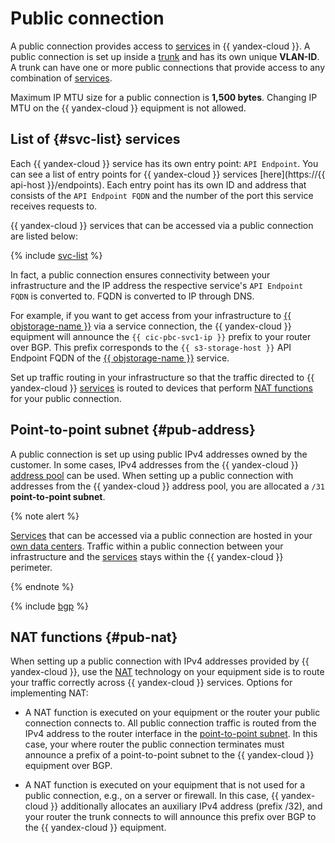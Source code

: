 # Public connection

A public connection provides access to [services](#svc-list) in {{ yandex-cloud }}. A public connection is set up inside a [trunk](./trunk.md) and has its own unique **VLAN-ID**. A trunk can have one or more public connections that provide access to any combination of [services](#svc-list).

Maximum IP MTU size for a public connection is **1,500 bytes**. Changing IP MTU on the {{ yandex-cloud }} equipment is not allowed.


## List of {#svc-list} services

Each {{ yandex-cloud }} service has its own entry point: `API Endpoint`. You can see a list of entry points for {{ yandex-cloud }} services [here](https://{{ api-host }}/endpoints). Each entry point has its own ID and address that consists of the `API Endpoint FQDN` and the number of the port this service receives requests to.

{{ yandex-cloud }} services that can be accessed via a public connection are listed below:

{% include [svc-list](../../_includes/interconnect/svc-list.md) %}

In fact, a public connection ensures connectivity between your infrastructure and the IP address the respective service's `API Endpoint FQDN` is converted to. FQDN is converted to IP through DNS.

For example, if you want to get access from your infrastructure to [{{ objstorage-name }}](../../storage/) via a service connection, the {{ yandex-cloud }} equipment will announce the `{{ cic-pbc-svc1-ip }}` prefix to your router over BGP. This prefix corresponds to the `{{ s3-storage-host }}` API Endpoint FQDN of the [{{ objstorage-name }}](../../storage/) service.

Set up traffic routing in your infrastructure so that the traffic directed to {{ yandex-cloud }} [services](#svc-list) is routed to devices that perform [NAT functions](#pub-nat) for your public connection.


## Point-to-point subnet {#pub-address}

A public connection is set up using public IPv4 addresses owned by the customer. In some cases, IPv4 addresses from the {{ yandex-cloud }} [address pool](../../vpc/concepts/ips.md) can be used. When setting up a public connection with addresses from the {{ yandex-cloud }} address pool, you are allocated a `/31` **point-to-point subnet**.

{% note alert %}

[Services](#svc-list) that can be accessed via a public connection are hosted in your [own data centers](../../overview/concepts/geo-scope.md). Traffic within a public connection between your infrastructure and the [services](#svc-list) stays within the {{ yandex-cloud }} perimeter.

{% endnote %}

{% include [bgp](../../_includes/interconnect/bgp.md) %}


## NAT functions {#pub-nat}

When setting up a public connection with IPv4 addresses provided by {{ yandex-cloud }}, use the [NAT](https://en.wikipedia.org/wiki/Network_address_translation) technology on your equipment side is to route your traffic correctly across {{ yandex-cloud }} services. Options for implementing NAT:

* A NAT function is executed on your equipment or the router your public connection connects to. All public connection traffic is routed from the IPv4 address to the router interface in the [point-to-point subnet](#pub-address). In this case, your where router the public connection terminates must announce a prefix of a point-to-point subnet to the {{ yandex-cloud }} equipment over BGP.

* A NAT function is executed on your equipment that is not used for a public connection, e.g., on a server or firewall. In this case, {{ yandex-cloud }} additionally allocates an auxiliary IPv4 address (prefix /32), and your router the trunk connects to will announce this prefix over BGP to the {{ yandex-cloud }} equipment.
